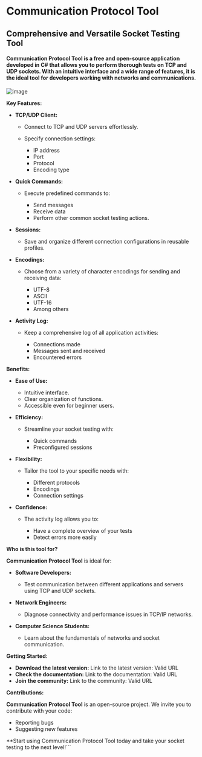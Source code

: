 
# Communication Protocol Tool

## Comprehensive and Versatile Socket Testing Tool

#### **Communication Protocol Tool** is a free and open-source application developed in C# that allows you to perform thorough tests on TCP and UDP sockets. With an intuitive interface and a wide range of features, it is the ideal tool for developers working with networks and communications.

![image](https://github.com/quimalborch/CommunicationProtocolTool/assets/68965769/b7b03c73-a444-44d0-b341-18ef14f52eef)

**Key Features:**

-   **TCP/UDP Client:**
    
    -   Connect to TCP and UDP servers effortlessly.
    -   Specify connection settings:
        
        -   IP address
        -   Port
        -   Protocol
        -   Encoding type
        
    
-   **Quick Commands:**
    
    -   Execute predefined commands to:
        
        -   Send messages
        -   Receive data
        -   Perform other common socket testing actions.
        
    
-   **Sessions:**
    
    -   Save and organize different connection configurations in reusable profiles.
    
-   **Encodings:**
    
    -   Choose from a variety of character encodings for sending and receiving data:
        
        -   UTF-8
        -   ASCII
        -   UTF-16
        -   Among others
        
    
-   **Activity Log:**
    
    -   Keep a comprehensive log of all application activities:
        
        -   Connections made
        -   Messages sent and received
        -   Encountered errors
        
    

**Benefits:**

-   **Ease of Use:**
    
    -   Intuitive interface.
    -   Clear organization of functions.
    -   Accessible even for beginner users.
    
-   **Efficiency:**
    
    -   Streamline your socket testing with:
        
        -   Quick commands
        -   Preconfigured sessions
        
    
-   **Flexibility:**
    
    -   Tailor the tool to your specific needs with:
        
        -   Different protocols
        -   Encodings
        -   Connection settings
        
    
-   **Confidence:**
    
    -   The activity log allows you to:
        
        -   Have a complete overview of your tests
        -   Detect errors more easily
        
    

**Who is this tool for?**

**Communication Protocol Tool** is ideal for:

-   **Software Developers:**
    
    -   Test communication between different applications and servers using TCP and UDP sockets.
    
-   **Network Engineers:**
    
    -   Diagnose connectivity and performance issues in TCP/IP networks.
    
-   **Computer Science Students:**
    
    -   Learn about the fundamentals of networks and socket communication.
    

**Getting Started:**

-   **Download the latest version:** Link to the latest version: Valid URL
-   **Check the documentation:** Link to the documentation: Valid URL
-   **Join the community:** Link to the community: Valid URL

**Contributions:**

**Communication Protocol Tool** is an open-source project. We invite you to contribute with your code:

-   Reporting bugs
-   Suggesting new features

**Start using Communication Protocol Tool today and take your socket testing to the next level!```

